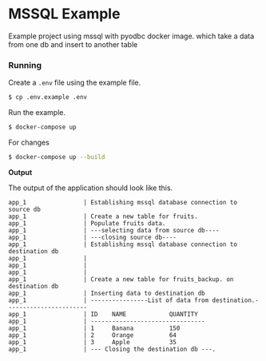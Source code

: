 # MSSQL Example

Example project using mssql with pyodbc docker image. which take a data from
one db and insert to another table

### Running

Create a `.env` file using the example file.

```bash
$ cp .env.example .env
```

Run the example.

```bash
$ docker-compose up
```

For changes 

```bash
$ docker-compose up --build
```

**Output**

The output of the application should look like this.

```
app_1                | Establishing mssql database connection to source db
app_1                | Create a new table for fruits.
app_1                | Populate fruits data.
app_1                | ---selecting data from source db----
app_1                | ---closing source db----
app_1                | Establishing mssql database connection to destination db
app_1                | 
app_1                | 
app_1                | 
app_1                | Create a new table for fruits_backup. on destination db
app_1                | Inserting data to destination db
app_1                | ----------------List of data from destination.-----------------------
app_1                | ID    NAME            QUANTITY  
app_1                | --------------------------------
app_1                | 1     Banana          150       
app_1                | 2     Orange          64        
app_1                | 3     Apple           35        
app_1                | --- Closing the destination db ---.
```
